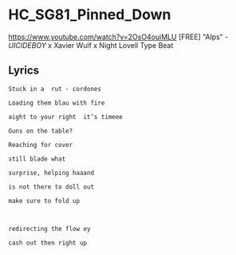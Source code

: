 # HC_SG81_Pinned_Down

https://www.youtube.com/watch?v=2OsO4ouiMLU
[FREE] "Alps" - $UICIDEBOY$ x Xavier Wulf x Night Lovell Type Beat

## Lyrics


```
Stuck in a  rut - cordones

Loading them blau with fire

aight to your right  it’s timeee 

Guns on the table?

Reaching for cover

still blade what 

surprise, helping haaand 

is not there to doll out

make sure to fold up



redirecting the flow ey

cash out then right up

```
